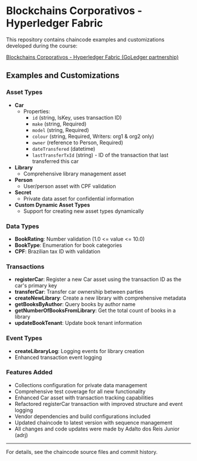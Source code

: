 # Blockchains Corporativos - Hyperledger Fabric

This repository contains chaincode examples and customizations developed during the course:

[Blockchains Corporativos - Hyperledger Fabric (GoLedger partnership)](https://esr.rnp.br/cursos/blockchains-corporativos-hyperledger-fabric-parceria-oficial-goledger-seg36/)


## Examples and Customizations

### Asset Types
- **Car**
  - Properties:
    - `id` (string, IsKey, uses transaction ID)
    - `make` (string, Required)
    - `model` (string, Required)
    - `colour` (string, Required, Writers: org1 & org2 only)
    - `owner` (reference to Person, Required)
    - `dateTransfered` (datetime)
    - `lastTransferTxId` (string) - ID of the transaction that last transferred this car
- **Library**
  - Comprehensive library management asset
- **Person**
  - User/person asset with CPF validation
- **Secret**
  - Private data asset for confidential information
- **Custom Dynamic Asset Types**
  - Support for creating new asset types dynamically

### Data Types
- **BookRating**: Number validation (1.0 <= value <= 10.0)
- **BookType**: Enumeration for book categories
- **CPF**: Brazilian tax ID with validation

### Transactions
- **registerCar**: Register a new Car asset using the transaction ID as the car's primary key
- **transferCar**: Transfer car ownership between parties
- **createNewLibrary**: Create a new library with comprehensive metadata
- **getBooksByAuthor**: Query books by author name
- **getNumberOfBooksFromLibrary**: Get the total count of books in a library
- **updateBookTenant**: Update book tenant information

### Event Types
- **createLibraryLog**: Logging events for library creation
- Enhanced transaction event logging

### Features Added
- Collections configuration for private data management
- Comprehensive test coverage for all new functionality
- Enhanced Car asset with transaction tracking capabilities
- Refactored registerCar transaction with improved structure and event logging
- Vendor dependencies and build configurations included
- Updated chaincode to latest version with sequence management
- All changes and code updates were made by Adalto dos Reis Junior (adrj)

---

For details, see the chaincode source files and commit history.
